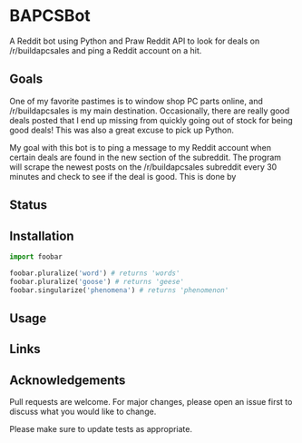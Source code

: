 # BAPCSBot

A Reddit bot using Python and Praw Reddit API to look for deals on /r/buildapcsales and ping a Reddit account on a hit.

## Goals

One of my favorite pastimes is to window shop PC parts online, and /r/buildapcsales is my main destination. Occasionally, there are really good deals posted that I end up missing from quickly going out of stock for being good deals! This was also a great excuse to pick up Python.
 
My goal with this bot is to ping a message to my Reddit account when certain deals are found in the new section of the subreddit. The program will scrape the  newest posts on the /r/buildapcsales subreddit every 30 minutes and check to see if the deal is good. This is done by 

## Status

## Installation

```python
import foobar

foobar.pluralize('word') # returns 'words'
foobar.pluralize('goose') # returns 'geese'
foobar.singularize('phenomena') # returns 'phenomenon'
```
## Usage

## Links

## Acknowledgements
Pull requests are welcome. For major changes, please open an issue first to discuss what you would like to change.

Please make sure to update tests as appropriate.
